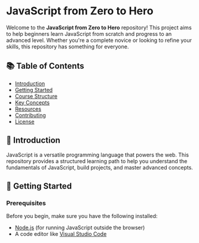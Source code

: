 # JavaScript from Zero to Hero

Welcome to the **JavaScript from Zero to Hero** repository! This project aims to help beginners learn JavaScript from scratch and progress to an advanced level. Whether you're a complete novice or looking to refine your skills, this repository has something for everyone.

## 📚 Table of Contents

- [Introduction](#introduction)
- [Getting Started](#getting-started)
- [Course Structure](#course-structure)
- [Key Concepts](#key-concepts)
- [Resources](#resources)
- [Contributing](#contributing)
- [License](#license)

## 📖 Introduction

JavaScript is a versatile programming language that powers the web. This repository provides a structured learning path to help you understand the fundamentals of JavaScript, build projects, and master advanced concepts.

## 🚀 Getting Started

### Prerequisites

Before you begin, make sure you have the following installed:

- [Node.js](https://nodejs.org/) (for running JavaScript outside the browser)
- A code editor like [Visual Studio Code](https://code.visualstudio.com/)